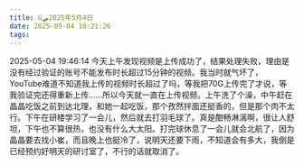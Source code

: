 ```yaml
---
title: G🛹2025年5月4日
date: 2025-05-04 10:21:26
tags:
---
```


2025-05-04 19:46:14
今天上午发现视频是上传成功了，结果处理失败，理由是没有经过验证的账号不能发布时长超过15分钟的视频。我当时就气坏了，YouTube难道不知道我上传的视频时长超过了吗，等我把70G上传完了才说，等我验证完还得重新上传……所以今天就一直在上传视频。上午洗了个澡，中午赶在晶晶吃饭之前到达北理，和她一起吃饭，那个孜然拌面还挺香的，但是那个肉不太行。下午在研楼学习了一会儿，然后就去打羽毛球了。真是酣畅淋漓啊，很让人舒坦，下午也不算很热，也没有什么大太阳。打完球休息了一会儿就会北航了，因为晶晶要去找小崔，而且晚上也挺冷了，说明天还要下雨，不知道会有多大，我倒是已经预约好明天的研讨室了，不行的话就取消了。
